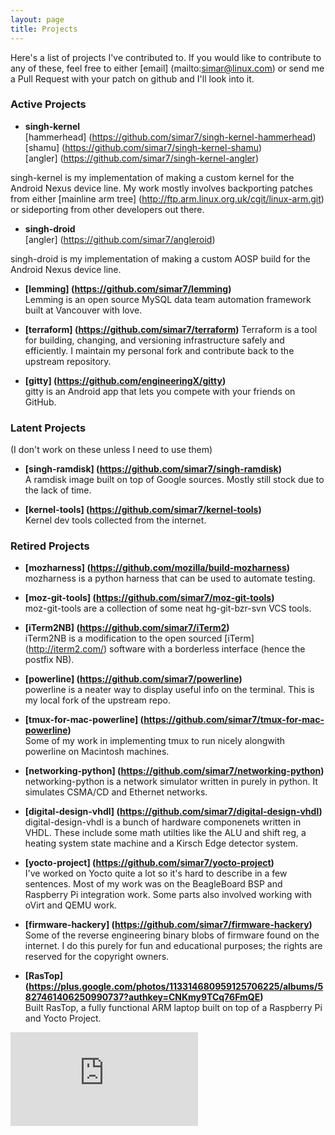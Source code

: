 ```yaml
---
layout: page
title: Projects 
---
```


Here's a list of projects I've contributed to. If you would like to contribute to any of these, feel free to either [email] (mailto:simar@linux.com) or send me a Pull Request with your patch on github and I'll look into it.

### Active Projects

* **singh-kernel**    
[hammerhead] (https://github.com/simar7/singh-kernel-hammerhead)    
[shamu] (https://github.com/simar7/singh-kernel-shamu)        
[angler] (https://github.com/simar7/singh-kernel-angler)

singh-kernel is my implementation of making a custom kernel for the Android Nexus device line. My work mostly involves backporting patches from either [mainline arm tree] (http://ftp.arm.linux.org.uk/cgit/linux-arm.git) or sideporting from other developers out there.

* **singh-droid**      
[angler] (https://github.com/simar7/angleroid)    

singh-droid is my implementation of making a custom AOSP build for the Android Nexus device line.

* **[lemming] (https://github.com/simar7/lemming)**    
Lemming is an open source MySQL data team automation framework built at Vancouver with love.

* **[terraform] (https://github.com/simar7/terraform)**
Terraform is a tool for building, changing, and versioning infrastructure safely and efficiently. I maintain my personal fork and contribute back to the upstream repository.

* **[gitty] (https://github.com/engineeringX/gitty)**    
gitty is an Android app that lets you compete with your friends on GitHub.

### Latent Projects
(I don't work on these unless I need to use them)

* **[singh-ramdisk] (https://github.com/simar7/singh-ramdisk)**    
A ramdisk image built on top of Google sources. Mostly still stock due to the lack of time.

* **[kernel-tools] (https://github.com/simar7/kernel-tools)**    
Kernel dev tools collected from the internet.

### Retired Projects

* **[mozharness] (https://github.com/mozilla/build-mozharness)**    
mozharness is a python harness that can be used to automate testing.

* **[moz-git-tools] (https://github.com/simar7/moz-git-tools)**    
moz-git-tools are a collection of some neat hg-git-bzr-svn VCS tools.

* **[iTerm2NB] (https://github.com/simar7/iTerm2)**    
iTerm2NB is a modification to the open sourced [iTerm] (http://iterm2.com/) software with a borderless interface (hence the postfix NB).

* **[powerline] (https://github.com/simar7/powerline)**     
powerline is a neater way to display useful info on the terminal. This is my local fork of the upstream repo.

* **[tmux-for-mac-powerline] (https://github.com/simar7/tmux-for-mac-powerline)**     
Some of my work in implementing tmux to run nicely alongwith powerline on Macintosh machines.

* **[networking-python] (https://github.com/simar7/networking-python)**    
networking-python is a network simulator written in purely in python. It simulates CSMA/CD and Ethernet networks.

* **[digital-design-vhdl] (https://github.com/simar7/digital-design-vhdl)**     
digital-design-vhdl is a bunch of hardware componenets written in VHDL. These include some math utilties like the ALU and shift reg, a heating system state machine and a Kirsch Edge detector system.

* **[yocto-project] (https://github.com/simar7/yocto-project)**    
I've worked on Yocto quite a lot so it's hard to describe in a few sentences. Most of my work was on the BeagleBoard BSP and Raspberry Pi integration work. Some parts also involved working with oVirt and QEMU work.

* **[firmware-hackery] (https://github.com/simar7/firmware-hackery)**    
Some of the reverse engineering binary blobs of firmware found on the internet. I do this purely for fun and educational purposes; the rights are reserved for the copyright owners.

* **[RasTop] (https://plus.google.com/photos/113314680959125706225/albums/5827461406250990737?authkey=CNKmy9TCq76FmQE)**    
Built RasTop, a fully functional ARM laptop built on top of a Raspberry Pi and Yocto Project.


[![Analytics](https://ga-beacon.appspot.com/UA-58200910-1/simar7.github.io/projects.md?pixel)](https://github.com/igrigorik/ga-beacon)
